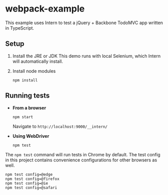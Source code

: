 # webpack-example

This example uses Intern to test a jQuery + Backbone TodoMVC app written in TypeScript.

## Setup

1. Install the JRE or JDK
   This demo runs with local Selenium, which Intern will automatically install.

2. Install node modules

    ```
    npm install
    ```

## Running tests

* **From a browser**

    ```
    npm start
    ```

    Navigate to `http://localhost:9000/__intern/`

* **Using WebDriver**

    ```
    npm test
    ```

The `npm test` command will run tests in Chrome by default. The test config in this project contains convenience configurations for other browsers as well.

```
npm test config=@edge
npm test config=@firefox
npm test config=@ie
npm test config=@safari
```
